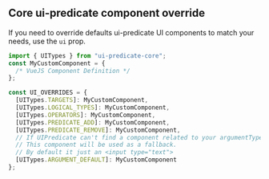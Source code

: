 ## Core ui-predicate component override

If you need to override defaults ui-predicate UI components to match your needs, use the `ui` prop.

```javascript
import { UITypes } from "ui-predicate-core";
const MyCustomComponent = {
  /* VueJS Component Definition */
};

const UI_OVERRIDES = {
  [UITypes.TARGETS]: MyCustomComponent,
  [UITypes.LOGICAL_TYPES]: MyCustomComponent,
  [UITypes.OPERATORS]: MyCustomComponent,
  [UITypes.PREDICATE_ADD]: MyCustomComponent,
  [UITypes.PREDICATE_REMOVE]: MyCustomComponent,
  // If UIPredicate can't find a component related to your argumentType_id
  // This component will be used as a fallback.
  // By default it just an <input type="text">
  [UITypes.ARGUMENT_DEFAULT]: MyCustomComponent
};
```
